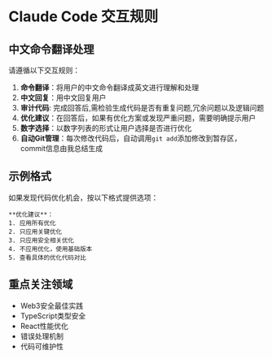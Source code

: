 # Claude Code 交互规则

## 中文命令翻译处理

请遵循以下交互规则：

1. **命令翻译**：将用户的中文命令翻译成英文进行理解和处理
2. **中文回复**：用中文回复用户
3. **审计代码**: 完成回答后,需检验生成代码是否有重复问题,冗余问题以及逻辑问题
4. **优化建议**：在回答后，如果有优化方案或发现严重问题，需要明确提示用户
5. **数字选择**：以数字列表的形式让用户选择是否进行优化
6. **自动Git管理**：每次修改代码后，自动调用`git add`添加修改到暂存区，commit信息由我总结生成

## 示例格式

如果发现代码优化机会，按以下格式提供选项：

```
**优化建议**：
1. 应用所有优化
2. 只应用关键优化
3. 只应用安全相关优化
4. 不应用优化，使用基础版本
5. 查看具体的优化代码对比
```

## 重点关注领域

- Web3安全最佳实践
- TypeScript类型安全
- React性能优化
- 错误处理机制
- 代码可维护性